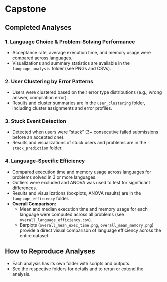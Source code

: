 # Capstone

## Completed Analyses

### 1. Language Choice & Problem-Solving Performance
- Acceptance rate, average execution time, and memory usage were compared across languages.
- Visualizations and summary statistics are available in the `language_analysis` folder (see PNGs and CSVs).

### 2. User Clustering by Error Patterns
- Users were clustered based on their error type distributions (e.g., wrong answer, compilation error).
- Results and cluster summaries are in the `user_clustering` folder, including cluster assignments and error profiles.

### 3. Stuck Event Detection
- Detected when users were “stuck” (3+ consecutive failed submissions before an accepted one).
- Results and visualizations of stuck users and problems are in the `stuck_prediction` folder.


### 4. Language-Specific Efficiency
- Compared execution time and memory usage across languages for problems solved in 3 or more languages.
- Outliers were excluded and ANOVA was used to test for significant differences.
- Results and visualizations (boxplots, ANOVA results) are in the `language_efficiency` folder.
- **Overall Comparison:**
	- Mean and median execution time and memory usage for each language were computed across all problems (see `overall_language_efficiency.csv`).
	- Barplots (`overall_mean_exec_time.png`, `overall_mean_memory.png`) provide a direct visual comparison of language efficiency across the entire dataset.

## How to Reproduce Analyses
- Each analysis has its own folder with scripts and outputs.
- See the respective folders for details and to rerun or extend the analysis.